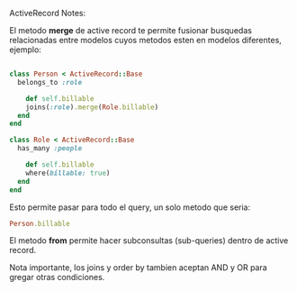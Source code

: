 ActiveRecord Notes:

El metodo **merge** de active record te permite fusionar busquedas relacionadas entre modelos cuyos metodos esten en modelos diferentes, ejemplo:

```ruby

class Person < ActiveRecord::Base
  belongs_to :role

    def self.billable
    joins(:role).merge(Role.billable)
  end
end

class Role < ActiveRecord::Base
  has_many :people

    def self.billable
    where(billable: true)
  end
end

```

Esto permite pasar para todo el query, un solo metodo que seria:

```ruby
Person.billable
```

El metodo **from** permite hacer subconsultas (sub-queries) dentro de active record.

Nota importante, los joins y order by tambien aceptan AND y OR para gregar otras condiciones.
